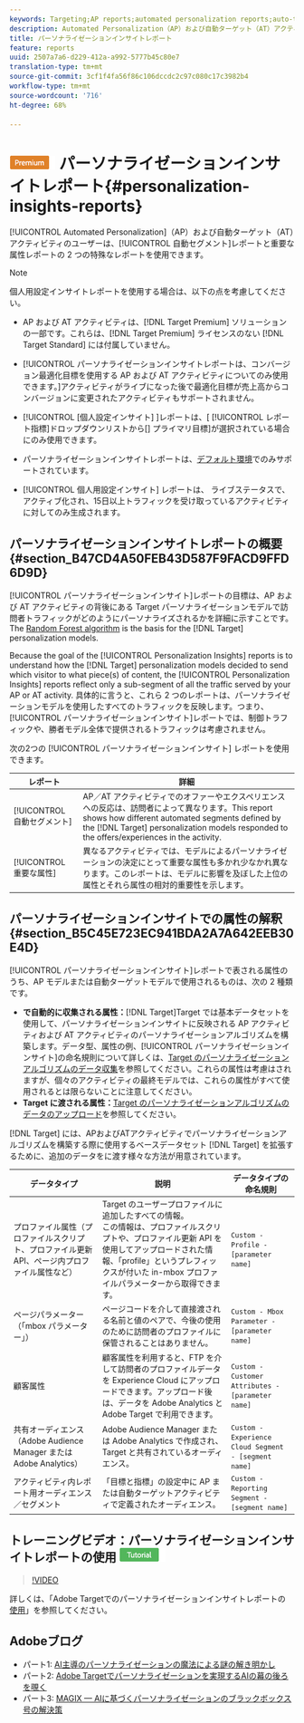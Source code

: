 ```yaml
---
keywords: Targeting;AP reports;automated personalization reports;auto-target;auto target;auto target report;auto-target report;personalization;insights;automated segments;faq;frequently asked questions;important attributes
description: Automated Personalization（AP）および自動ターゲット（AT）アクティビティのユーザーは、自動セグメントレポートと重要な属性レポートの 2 つの特殊なレポートを使用できます。
title: パーソナライゼーションインサイトレポート
feature: reports
uuid: 2507a7a6-d229-412a-a992-5777b45c80e7
translation-type: tm+mt
source-git-commit: 3cf1f4fa56f86c106dccdc2c97c080c17c3982b4
workflow-type: tm+mt
source-wordcount: '716'
ht-degree: 68%

---
```



# ![PREMIUM](/help/assets/premium.png) パーソナライゼーションインサイトレポート{#personalization-insights-reports}

[!UICONTROL Automated Personalization]（AP）および自動ターゲット（AT）アクティビティのユーザーは、[!UICONTROL 自動セグメント]レポートと重要な属性レポートの 2 つの特殊なレポートを使用できます。

>[!NOTE]
>
>個人用設定インサイトレポートを使用する場合は、以下の点を考慮してください。
>
>* AP および AT アクティビティは、[!DNL Target Premium] ソリューションの一部です。これらは、[!DNL Target Premium] ライセンスのない [!DNL Target Standard] には付属していません。
   >
   >
* [!UICONTROL パーソナライゼーションインサイトレポートは、コンバージョン最適化目標を使用する AP および AT アクティビティについてのみ使用できます。]アクティビティがライブになった後で最適化目標が売上高からコンバージョンに変更されたアクティビティもサポートされません。
   >
   >
* [!UICONTROL [個人設定インサイト] ]レポートは、[ [!UICONTROL レポート指標]ドロップダウンリストから[] プライマリ目標]が選択されている場合にのみ使用できます。
   >
   >
* パーソナライゼーションインサイトレポートは、[デフォルト環境](../../administrating-target/hosts.md)でのみサポートされています。
   >
   >
* [!UICONTROL 個人用設定インサイト] レポートは、  ライブステータスで、アクティブ化され、15日以上トラフィックを受け取っているアクティビティに対してのみ生成されます。


## パーソナライゼーションインサイトレポートの概要 {#section_B47CD4A50FEB43D587F9FACD9FFD6D9D}

[!UICONTROL パーソナライゼーションインサイト]レポートの目標は、AP および AT アクティビティの背後にある Target パーソナライゼーションモデルで訪問者トラフィックがどのようにパーソナライズされるかを詳細に示すことです。The [Random Forest algorithm](/help/c-activities/t-automated-personalization/algo-random-forest.md) is the basis for the [!DNL Target] personalization models.

Because the goal of the [!UICONTROL Personalization Insights] reports is to understand how the [!DNL Target] personalization models decided to send which visitor to what piece(s) of content, the [!UICONTROL Personalization Insights] reports reflect only a sub-segment of all the traffic served by your AP or AT activity. 具体的に言うと、これら 2 つのレポートは、パーソナライゼーションモデルを使用したすべてのトラフィックを反映します。つまり、[!UICONTROL パーソナライゼーションインサイト]レポートでは、制御トラフィックや、勝者モデル全体で提供されるトラフィックは考慮されません。

次の2つの [!UICONTROL パーソナライゼーションインサイト] レポートを使用できます。

| レポート | 詳細 |
|--- |--- |
| [!UICONTROL 自動セグメント] | AP／AT アクティビティでのオファーやエクスペリエンスへの反応は、訪問者によって異なります。This report shows how different automated segments defined by the [!DNL Target] personalization models responded to the offers/experiences in the activity. |
| [!UICONTROL 重要な属性] | 異なるアクティビティでは、モデルによるパーソナライゼーションの決定にとって重要な属性も多かれ少なかれ異なります。このレポートは、モデルに影響を及ぼした上位の属性とそれら属性の相対的重要性を示します。 |

## パーソナライゼーションインサイトでの属性の解釈 {#section_B5C45E723EC941BDA2A7A642EEB30E4D}

[!UICONTROL パーソナライゼーションインサイト]レポートで表される属性のうち、AP モデルまたは自動ターゲットモデルで使用されるものは、次の 2 種類です。

* **で自動的に収集される属性：**[!DNL Target]Target では基本データセットを使用して、パーソナライゼーションインサイトに反映される AP アクティビティおよび AT アクティビティのパーソナライゼーションアルゴリズムを構築します。データ型、属性の例、[!UICONTROL パーソナライゼーションインサイト]の命名規則について詳しくは、[Target のパーソナライゼーションアルゴリズムのデータ収集](../../c-activities/t-automated-personalization/ap-data.md#reference_255BD3DE7AD04DC9B766E0BC78961058)を参照してください。これらの属性は考慮はされますが、個々のアクティビティの最終モデルでは、これらの属性がすべて使用されるとは限らないことに注意してください。
* **Target に渡される属性：**[Target のパーソナライゼーションアルゴリズムのデータのアップロード](../../c-activities/t-automated-personalization/uploading-data-for-the-target-personalization-algorithms.md#concept_85EA505B37E54514A1C8AB91553FEED6)を参照してください。

[!DNL Target] には、APおよびATアクティビティでパーソナライゼーションアルゴリズムを構築する際に使用するベースデータセット [!DNL Target] を拡張するために、追加のデータをに渡す様々な方法が用意されています。

| データタイプ | 説明 | データタイプの命名規則 |
|--- |--- |--- |
| プロファイル属性（プロファイルスクリプト、プロファイル更新 API、ページ内プロファイル属性など） | Target のユーザープロファイルに追加したすべての情報。<br>この情報は、プロファイルスクリプトや、プロファイル更新 API を使用してアップロードされた情報、「profile」というプレフィックスが付いた in-mbox プロファイルパラメーターから取得できます。 | `Custom - Profile - [parameter name]` |
| ページパラメーター（「mbox パラメーター」） | ページコードを介して直接渡される名前と値のペアで、今後の使用のために訪問者のプロファイルに保管されることはありません。 | `Custom - Mbox Parameter - [parameter name]` |
| 顧客属性 | 顧客属性を利用すると、FTP を介して訪問者のプロファイルデータを Experience Cloud にアップロードできます。アップロード後は、データを Adobe Analytics と Adobe Target で利用できます。 | `Custom - Customer Attributes - [parameter name]` |
| 共有オーディエンス（Adobe Audience Manager または Adobe Analytics） | Adobe Audience Manager または Adobe Analytics で作成され、Target と共有されているオーディエンス。 | `Custom - Experience Cloud Segment - [segment name]` |
| アクティビティ内レポート用オーディエンス／セグメント | 「目標と指標」の設定中に AP または自動ターゲットアクティビティで定義されたオーディエンス。 | `Custom - Reporting Segment - [segment name]` |

## トレーニングビデオ：パーソナライゼーションインサイトレポートの使用 ![チュートリアルバッジ](/help/assets/tutorial.png)

>[!VIDEO](https://video.tv.adobe.com/v/25601/)

詳しくは、「Adobe Targetでのパーソナライゼーションインサイトレポートの [使用](https://helpx.adobe.com/target/kt/using/personalization-insights-report-feature-video-use.html)」を参照してください。

## Adobeブログ

* パート1: [AI主導のパーソナライゼーションの魔法による謎の解き明かし](https://theblog.adobe.com/taking-mystery-magic-ai-driven-personalization-part-1/)
* パート2: [Adobe Targetでパーソナライゼーションを実現するAIの幕の後ろを覗く](https://theblog.adobe.com/a-peek-behind-the-curtain-of-ai-for-personalization-in-adobe-target/)
* パート3: [MAGIX — AIに基づくパーソナライゼーションのブラックボックス号の解決策](https://theblog.adobe.com/magix-the-solution-to-the-black-box-issue-of-ai-driven-personalization/)
